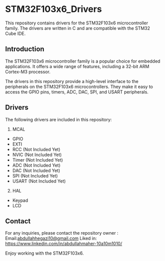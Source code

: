 # STM32F103x6_Drivers
This repository contains drivers for the STM32F103x6 microcontroller family. The drivers are written in C and are compatible with the STM32 Cube IDE.

## Introduction
The STM32F103x6 microcontroller family is a popular choice for embedded applications. It offers a wide range of features, including a 32-bit ARM Cortex-M3 processor.

The drivers in this repository provide a high-level interface to the peripherals on the STM32F103x6 microcontrollers. They make it easy to access the GPIO pins, timers, ADC, DAC, SPI, and USART peripherals.

## Drivers
The following drivers are included in this repository:

1. MCAL
* GPIO
* EXTI
* RCC (Not Included Yet)
* NVIC (Not Included Yet)
* Timer (Not Included Yet)
* ADC (Not Included Yet)
* DAC (Not Included Yet)
* SPI (Not Included Yet)
* USART (Not Included Yet)

2. HAL
* Keypad
* LCD


## Contact
For any inquiries, please contact the repository owner :
Email:abdullahhegazi10@gmail.com
Liked in: https://www.linkedin.com/in/abdullahmaher-10a10m1010/

Enjoy working with the STM32F103x6.
